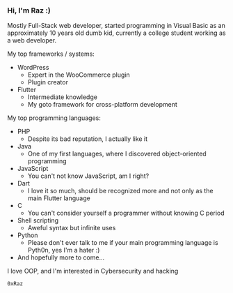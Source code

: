 ### Hi, I'm Raz :)

Mostly Full-Stack web developer, started programming in Visual Basic as an approximately 10 years old dumb kid, currently a college student working as a web developer.

My top frameworks / systems:
- WordPress
  - Expert in the WooCommerce plugin
  - Plugin creator
- Flutter
  - Intermediate knowledge
  - My goto framework for cross-platform development

My top programming languages:
- PHP
  - Despite its bad reputation, I actually like it
- Java
  - One of my first languages, where I discovered object-oriented programming
- JavaScript
  - You can't not know JavaScript, am I right?
- Dart
  - I love it so much, should be recognized more and not only as the main Flutter language
- C
  - You can't consider yourself a programmer without knowing C period
- Shell scripting
  - Aweful syntax but infinite uses
- Python
  - Please don't ever talk to me if your main programming language is Pyth0n, yes I'm a hater :)
- And hopefully more to come...

I love OOP, and I'm interested in Cybersecurity and hacking

```0xRaz```
